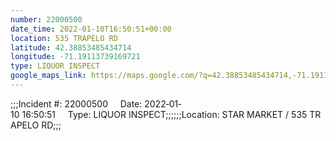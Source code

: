 ```yaml
---
number: 22000500
date_time: 2022-01-10T16:50:51+00:00
location: 535 TRAPELO RD
latitude: 42.38853485434714
longitude: -71.19113739169721
type: LIQUOR INSPECT
google_maps_link: https://maps.google.com/?q=42.38853485434714,-71.19113739169721
---
```


;;;Incident #: 22000500     Date: 2022‐01‐10 16:50:51     Type: LIQUOR INSPECT;;;;;;Location: STAR MARKET / 535 TRAPELO RD;;;
